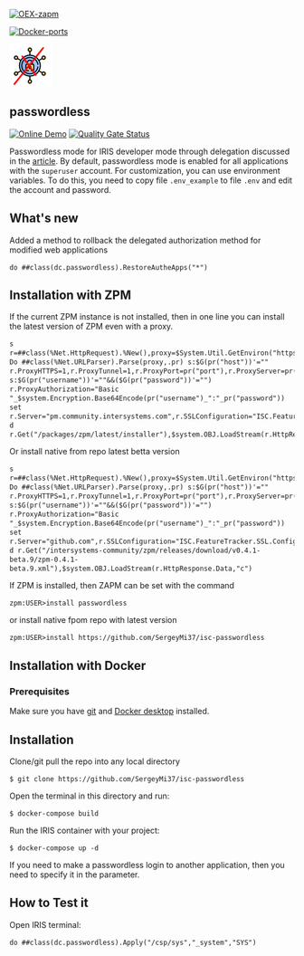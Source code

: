 
[![OEX-zapm](https://img.shields.io/badge/dynamic/json?url=https:%2F%2Fpm.community.intersystems.com%2Fpackages%2Fpasswordless%2F&label=ZPM-pm.community.intersystems.com&query=$.version&color=green&prefix=passwordless)](https://pm.community.intersystems.com/packages/passwordless)

[![Docker-ports](https://img.shields.io/badge/dynamic/yaml?color=blue&label=docker-compose&prefix=ports%20-%20&query=%24.services.iris.ports&url=https%3A%2F%2Fraw.githubusercontent.com%2Fsergeymi37%2Fisc-passwordless%2Fmaster%2Fdocker-compose.yml)](https://raw.githubusercontent.com/sergeymi37/isc-passwordless/master/docker-compose.yml)

![](https://github.com/SergeyMi37/isc-passwordless/blob/master/doc/passless.png)

## passwordless

[![Online Demo](https://img.shields.io/badge/Demo%20on-GCR-black)](https://passwordless.demo.community.intersystems.com/csp/sys/UtilHome.csp)
[![Quality Gate Status](https://community.objectscriptquality.com/api/project_badges/measure?project=intersystems_iris_community%2Fzapm&metric=alert_status)](https://community.objectscriptquality.com/dashboard?id=intersystems_iris_community%2Fisc-passwordless)

Passwordless mode for IRIS developer mode through delegation discussed in the [article](https://github.com/SergeyMi37/isc-passwordless).
By default, passwordless mode is enabled for all applications with the `superuser` account. For customization, you can use environment variables. To do this, you need to copy file `.env_example` to file `.env` and edit the account and password.

## What's new

Added a method to rollback the delegated authorization method for modified web applications
```
do ##class(dc.passwordless).RestoreAutheApps("*")
```

## Installation with ZPM

If the current ZPM instance is not installed, then in one line you can install the latest version of ZPM even with a proxy.
```
s r=##class(%Net.HttpRequest).%New(),proxy=$System.Util.GetEnviron("https_proxy") Do ##class(%Net.URLParser).Parse(proxy,.pr) s:$G(pr("host"))'="" r.ProxyHTTPS=1,r.ProxyTunnel=1,r.ProxyPort=pr("port"),r.ProxyServer=pr("host") s:$G(pr("username"))'=""&&($G(pr("password"))'="") r.ProxyAuthorization="Basic "_$system.Encryption.Base64Encode(pr("username")_":"_pr("password")) set r.Server="pm.community.intersystems.com",r.SSLConfiguration="ISC.FeatureTracker.SSL.Config" d r.Get("/packages/zpm/latest/installer"),$system.OBJ.LoadStream(r.HttpResponse.Data,"c")"
```
Or install native from repo latest betta version
```
s r=##class(%Net.HttpRequest).%New(),proxy=$System.Util.GetEnviron("https_proxy") Do ##class(%Net.URLParser).Parse(proxy,.pr) s:$G(pr("host"))'="" r.ProxyHTTPS=1,r.ProxyTunnel=1,r.ProxyPort=pr("port"),r.ProxyServer=pr("host") s:$G(pr("username"))'=""&&($G(pr("password"))'="") r.ProxyAuthorization="Basic "_$system.Encryption.Base64Encode(pr("username")_":"_pr("password")) set r.Server="github.com",r.SSLConfiguration="ISC.FeatureTracker.SSL.Config" d r.Get("/intersystems-community/zpm/releases/download/v0.4.1-beta.9/zpm-0.4.1-beta.9.xml"),$system.OBJ.LoadStream(r.HttpResponse.Data,"c")
```

If ZPM is installed, then ZAPM can be set with the command
```
zpm:USER>install passwordless
```
or install native fpom repo with latest version
```
zpm:USER>install https://github.com/SergeyMi37/isc-passwordless
```

## Installation with Docker

### Prerequisites
Make sure you have [git](https://git-scm.com/book/en/v2/Getting-Started-Installing-Git) and [Docker desktop](https://www.docker.com/products/docker-desktop) installed.

## Installation 
Clone/git pull the repo into any local directory

```
$ git clone https://github.com/SergeyMi37/isc-passwordless
```

Open the terminal in this directory and run:

```
$ docker-compose build
```

Run the IRIS container with your project:

```
$ docker-compose up -d
```
If you need to make a passwordless login to another application, then you need to specify it in the parameter.

## How to Test it
Open IRIS terminal:
```
do ##class(dc.passwordless).Apply("/csp/sys","_system","SYS")
```


